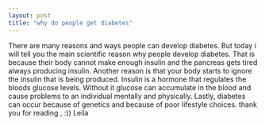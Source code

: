 ```yaml
---
layout: post
title: "why do people get diabetes"
---
```

There are many reasons and ways people can develop diabetes. But today i will tell you the main scientific reason why people develop diabetes. That is because their body cannot make enough insulin and the pancreas gets tired always producing insulin. Another reason is that your body starts to ignore the insulin that is being produced. 
Insulin is a hormone that regulates the bloods glucose levels. Without it glucose can accumulate in the blood and cause problems to an individual mentally and physically. 
Lastly, diabetes can occur because of genetics and because of poor lifestyle choices.
thank you for reading , :))
Leila
